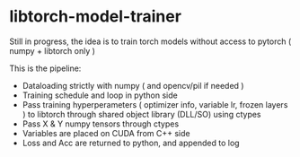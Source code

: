 # libtorch-model-trainer
Still in progress, the idea is to train torch models without access to pytorch ( numpy + libtorch only )

This is the pipeline:

- Dataloading strictly with numpy ( and opencv/pil if needed )
- Training schedule and loop in python side
- Pass training hyperperameters ( optimizer info, variable lr, frozen layers ) to libtorch through shared object library (DLL/SO) using ctypes
- Pass X & Y numpy tensors through ctypes
- Variables are placed on CUDA from C++ side
- Loss and Acc are returned to python, and appended to log


